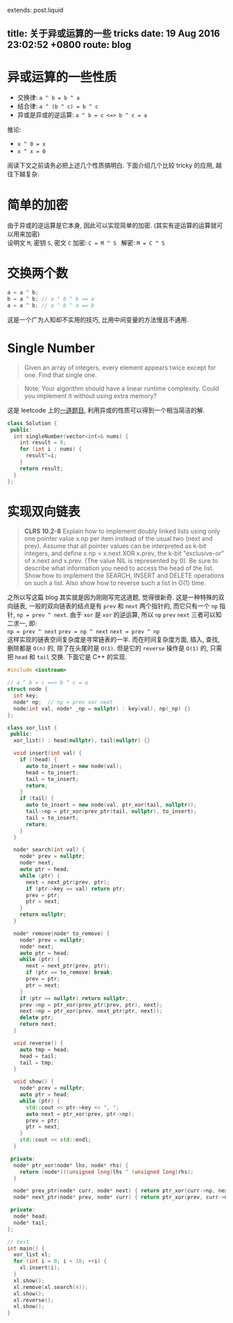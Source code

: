 extends: post.liquid

title:   关于异或运算的一些 tricks
date:    19 Aug 2016 23:02:52 +0800
route:   blog
---

# 异或运算的一些性质
- 交换律: `a ^ b = b ^ a`
- 结合律: `a ^ (b ^ c) = b ^ c`
- 异或是异或的逆运算: `a ^ b = c <=> b ^ c = a`

推论:
- `x ^ 0 = x`
- `x ^ x = 0`

阅读下文之前请务必把上述几个性质搞明白.
下面介绍几个比较 tricky 的应用, 越往下越复杂.

# 简单的加密
由于异或的逆运算是它本身, 因此可以实现简单的加密. (其实有逆运算的运算就可以用来加密)  
设明文 `M`, 密钥 `S`, 密文 `C`
加密: `C = M ^ S `
解密: `M = C ^ S`  

# 交换两个数  

```cpp
a = a ^ b;
b = a ^ b; // a ^ b ^ b == a
a = a ^ b; // a ^ b ^ a == b
```
这是一个广为人知却不实用的技巧, 比用中间变量的方法慢且不通用.

# Single Number
> Given an array of integers, every element appears twice except for one. Find that single one.

> Note:
> Your algorithm should have a linear runtime complexity. Could you implement it without using extra memory?

这是 leetcode 上的[一道题目](https://leetcode.com/problems/single-number/), 利用异或的性质可以得到一个相当简洁的解.

```cpp
class Solution {
 public:
  int singleNumber(vector<int>& nums) {
    int result = 0;
    for (int i : nums) {
      result^=i;
    }
    return result;
  }
};
```
# 实现双向链表
> **CLRS 10.2-8**
> Explain how to implement doubly linked lists using only one pointer value x.np per item instead of the usual two (next and prev). Assume that all pointer values can be interpreted as k-bit integers, and define x.np = x.next XOR x.prev, the k-bit "exclusive-or" of x.next and x.prev. (The value NIL is represented by 0). Be sure to describe what information you need to access the head of the list. Show how to implement the SEARCH, INSERT and DELETE operations on such a list. Also show how to reverse such a list in O(1) time.

之所以写这篇 blog 其实就是因为刚刚写完这道题, 觉得很新奇. 这是一种特殊的双向链表, 一般的双向链表的结点是有 `prev` 和 `next` 两个指针的, 而它只有一个 `np` 指针, `np = prev ^ next`. 由于 `xor` 是 `xor` 的逆运算, 所以 `np` `prev` `next` 三者可以知二求一, 即:  
`np = prev ^ next`
`prev = np ^ next`
`next = prev ^ np`   
这样实现的链表空间复杂度是寻常链表的一半. 而在时间复杂度方面, 插入, 查找, 删除都是 `O(n)` 的, 除了在头尾时是 `O(1)`. 但是它的 `reverse` 操作是 `O(1)` 的, 只需把 `head` 和 `tail` 交换. 下面它是 C++ 的实现.

```cpp
#include <iostream>

// a ^ b = c ==> b ^ c = a
struct node {
  int key;
  node* np;  // np = prev xor next
  node(int val, node* _np = nullptr) : key(val), np(_np) {}
};

class xor_list {
 public:
  xor_list() : head(nullptr), tail(nullptr) {}

  void insert(int val) {
    if (!head) {
      auto to_insert = new node(val);
      head = to_insert;
      tail = to_insert;
      return;
    }
    if (tail) {
      auto to_insert = new node(val, ptr_xor(tail, nullptr));
      tail->np = ptr_xor(prev_ptr(tail, nullptr), to_insert);
      tail = to_insert;
      return;
    }
  }

  node* search(int val) {
    node* prev = nullptr;
    node* next;
    auto ptr = head;
    while (ptr) {
      next = next_ptr(prev, ptr);
      if (ptr->key == val) return ptr;
      prev = ptr;
      ptr = next;
    }
    return nullptr;
  }

  node* remove(node* to_remove) {
    node* prev = nullptr;
    node* next;
    auto ptr = head;
    while (ptr) {
      next = next_ptr(prev, ptr);
      if (ptr == to_remove) break;
      prev = ptr;
      ptr = next;
    }
    if (ptr == nullptr) return nullptr;
    prev->np = ptr_xor(prev_ptr(prev, ptr), next);
    next->np = ptr_xor(prev, next_ptr(ptr, next));
    delete ptr;
    return next;
  }

  void reverse() {
    auto tmp = head;
    head = tail;
    tail = tmp;
  }

  void show() {
    node* prev = nullptr;
    auto ptr = head;
    while (ptr) {
      std::cout << ptr->key << ", ";
      auto next = ptr_xor(prev, ptr->np);
      prev = ptr;
      ptr = next;
    }
    std::cout << std::endl;
  }

 private:
  node* ptr_xor(node* lhs, node* rhs) {
    return (node*)((unsigned long)lhs ^ (unsigned long)rhs);
  }

  node* prev_ptr(node* curr, node* next) { return ptr_xor(curr->np, next); }
  node* next_ptr(node* prev, node* curr) { return ptr_xor(prev, curr->np); }

 private:
  node* head;
  node* tail;
};

// test
int main() {
  xor_list xl;
  for (int i = 0; i < 10; ++i) {
    xl.insert(i);
  }
  xl.show();
  xl.remove(xl.search(4));
  xl.show();
  xl.reverse();
  xl.show();
}
```
